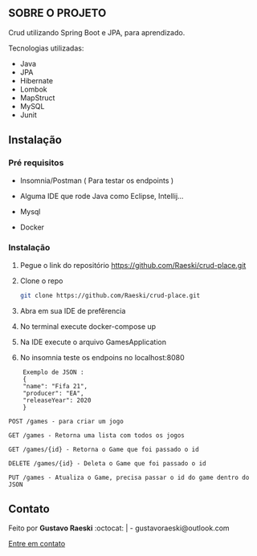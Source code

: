 
<!-- SOBRE O PROJETO -->
## SOBRE O PROJETO

Crud utilizando Spring Boot e JPA, para aprendizado. 

Tecnologias utilizadas:
* Java
* JPA
* Hibernate
* Lombok
* MapStruct
* MySQL
* Junit

<!-- GETTING STARTED -->
## Instalação

### Pré requisitos

* Insomnia/Postman ( Para testar os endpoints ) 

  
* Alguma IDE que rode Java  como Eclipse, Intellij... 

* Mysql
  
* Docker  


### Instalação

1. Pegue o link do repositório https://github.com/Raeski/crud-place.git
2. Clone o repo
   ```sh
   git clone https://github.com/Raeski/crud-place.git
   ```
3. Abra em sua IDE de prefêrencia

4. No terminal execute docker-compose up

5. Na IDE execute o arquivo GamesApplication

6. No insomnia teste os endpoins no localhost:8080

```
    Exemplo de JSON :
    {
    "name": "Fifa 21",
    "producer": "EA",
    "releaseYear": 2020
    }
 ```

   ```JS
   POST /games - para criar um jogo
   
   GET /games - Retorna uma lista com todos os jogos
   
   GET /games/{id} - Retorna o Game que foi passado o id
   
   DELETE /games/{id} - Deleta o Game que foi passado o id
   
   PUT /games - Atualiza o Game, precisa passar o id do game dentro do JSON
   ```

<!-- CONTACT -->
## Contato


<p>Feito por <b>Gustavo Raeski</b>  :octocat: | - gustavoraeski@outlook.com

<a href="https://www.linkedin.com/in/gustavo-raeski/">Entre em contato</a></p>


